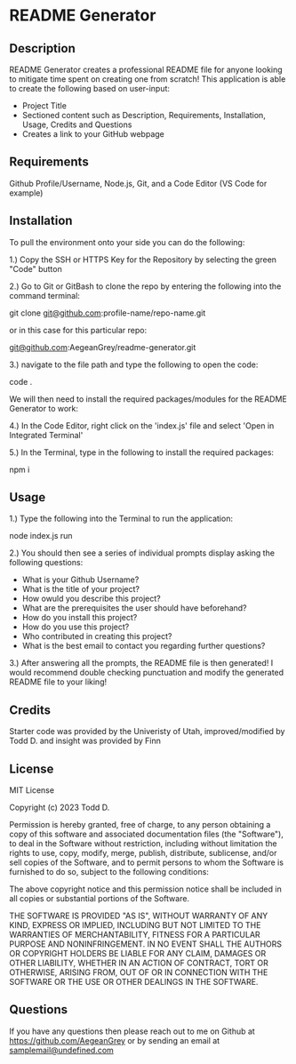 # README Generator
  ## Description
  README Generator creates a professional README file for anyone looking to mitigate time spent on creating one from scratch!
  This application is able to create the following based on user-input:
  * Project Title
  * Sectioned content such as Description, Requirements, Installation, Usage, Credits and Questions
  * Creates a link to your GitHub webpage



  ## Requirements
  Github Profile/Username, Node.js, Git, and a Code Editor (VS Code for example)
  


  ## Installation
  To pull the environment onto your side you can do the following:

1.) Copy the SSH or HTTPS Key for the Repository by selecting the green "Code" button

2.) Go to Git or GitBash to clone the repo by entering the following into the command terminal:

git clone git@github.com:profile-name/repo-name.git

or in this case for this particular repo:

git@github.com:AegeanGrey/readme-generator.git

3.) navigate to the file path and type the following to open the code:

code .
  
We will then need to install the required packages/modules for the README Generator to work:

4.) In the Code Editor, right click on the 'index.js' file and select 'Open in Integrated Terminal'

5.) In the Terminal, type in the following to install the required packages:

npm i
  


  ## Usage
1.) Type the following into the Terminal to run the application:

node index.js run

2.) You should then see a series of individual prompts display asking the following questions:

* What is your Github Username?
* What is the title of your project?
* How owuld you describe this project?
* What are the prerequisites the user should have beforehand?
* How do you install this project?
* How do you use this project?
* Who contributed in creating this project?
* What is the best email to contact you regarding further questions?

3.) After answering all the prompts, the README file is then generated! I would recommend double checking punctuation and modify the generated README file to your liking! 
  


  ## Credits
  Starter code was provided by the Univeristy of Utah, improved/modified by Todd D. and insight was provided by Finn
  

  ## License
  MIT License

Copyright (c) 2023 Todd D.

Permission is hereby granted, free of charge, to any person obtaining a copy
of this software and associated documentation files (the "Software"), to deal
in the Software without restriction, including without limitation the rights
to use, copy, modify, merge, publish, distribute, sublicense, and/or sell
copies of the Software, and to permit persons to whom the Software is
furnished to do so, subject to the following conditions:

The above copyright notice and this permission notice shall be included in all
copies or substantial portions of the Software.

THE SOFTWARE IS PROVIDED "AS IS", WITHOUT WARRANTY OF ANY KIND, EXPRESS OR
IMPLIED, INCLUDING BUT NOT LIMITED TO THE WARRANTIES OF MERCHANTABILITY,
FITNESS FOR A PARTICULAR PURPOSE AND NONINFRINGEMENT. IN NO EVENT SHALL THE
AUTHORS OR COPYRIGHT HOLDERS BE LIABLE FOR ANY CLAIM, DAMAGES OR OTHER
LIABILITY, WHETHER IN AN ACTION OF CONTRACT, TORT OR OTHERWISE, ARISING FROM,
OUT OF OR IN CONNECTION WITH THE SOFTWARE OR THE USE OR OTHER DEALINGS IN THE
SOFTWARE.


  
  ## Questions
  If you have any questions then please reach out to me on Github at https://github.com/AegeanGrey or by sending an email at samplemail@undefined.com
  
